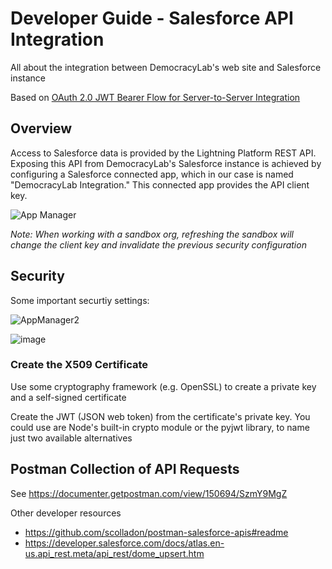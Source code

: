 # Developer Guide - Salesforce API Integration
All about the integration between DemocracyLab's web site and Salesforce instance

Based on [OAuth 2.0 JWT Bearer Flow for Server-to-Server Integration](https://help.salesforce.com/articleView?id=remoteaccess_oauth_jwt_flow.htm)

## Overview 
Access to Salesforce data is provided by the Lightning Platform REST API. Exposing this API from DemocracyLab's Salesforce instance		is achieved by configuring a Salesforce connected app, which in our case is named "DemocracyLab Integration." This connected app provides the API client key.

![App Manager](https://user-images.githubusercontent.com/277740/98370404-8352c900-2008-11eb-911d-9e4400471465.png)

*Note: When working with a sandbox org, refreshing the sandbox will change the client key and invalidate the previous security configuration*

## Security 
Some important securtiy settings:

![AppManager2](https://user-images.githubusercontent.com/277740/98378979-bdc26300-2014-11eb-8f41-4d2735c68fb1.png)

![image](https://user-images.githubusercontent.com/277740/98376388-65d62d00-2011-11eb-9d01-778382b021b2.png)

### Create the X509 Certificate
Use some cryptography framework (e.g. OpenSSL) to create a private key and a self-signed certificate

Create the JWT (JSON web token) from the certificate's private key. You could use are Node's built-in crypto module or the pyjwt library, to name just two available alternatives
 
## 

## Postman Collection of API Requests
See https://documenter.getpostman.com/view/150694/SzmY9MgZ 

Other developer resources

- https://github.com/scolladon/postman-salesforce-apis#readme
- https://developer.salesforce.com/docs/atlas.en-us.api_rest.meta/api_rest/dome_upsert.htm
